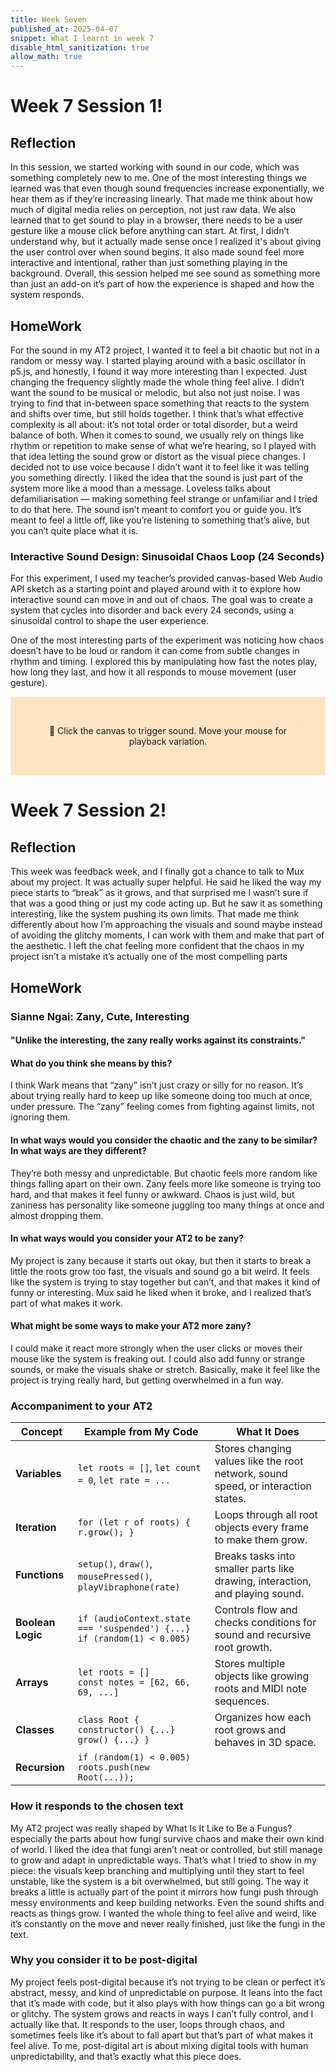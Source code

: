 ```yaml
---
title: Week Seven
published_at: 2025-04-07
snippet: What I learnt in week 7
disable_html_sanitization: true
allow_math: true
---
```


# Week 7 Session 1!

## Reflection

In this session, we started working with sound in our code, which was something completely new to me. One of the most interesting things we learned was that even though sound frequencies increase exponentially, we hear them as if they’re increasing linearly. That made me think about how much of digital media relies on perception, not just raw data. We also learned that to get sound to play in a browser, there needs to be a user gesture like a mouse click before anything can start. At first, I didn’t understand why, but it actually made sense once I realized it's about giving the user control over when sound begins. It also made sound feel more interactive and intentional, rather than just something playing in the background. Overall, this session helped me see sound as something more than just an add-on it’s part of how the experience is shaped and how the system responds.

## HomeWork

For the sound in my AT2 project, I wanted it to feel a bit chaotic but not in a random or messy way. I started playing around with a basic oscillator in p5.js, and honestly, I found it way more interesting than I expected. Just changing the frequency slightly made the whole thing feel alive. I didn’t want the sound to be musical or melodic, but also not just noise. I was trying to find that in-between space something that reacts to the system and shifts over time, but still holds together. I think that’s what effective complexity is all about: it’s not total order or total disorder, but a weird balance of both. When it comes to sound, we usually rely on things like rhythm or repetition to make sense of what we’re hearing, so I played with that idea letting the sound grow or distort as the visual piece changes. I decided not to use voice because I didn’t want it to feel like it was telling you something directly. I liked the idea that the sound is just part of the system more like a mood than a message. Loveless talks about defamiliarisation — making something feel strange or unfamiliar and I tried to do that here. The sound isn’t meant to comfort you or guide you. It’s meant to feel a little off, like you’re listening to something that’s alive, but you can’t quite place what it is.

### Interactive Sound Design: Sinusoidal Chaos Loop (24 Seconds)

For this experiment, I used my teacher’s provided canvas-based Web Audio API sketch as a starting point and played around with it to explore how interactive sound can move in and out of chaos. The goal was to create a system that cycles into disorder and back every 24 seconds, using a sinusoidal control to shape the user experience.

One of the most interesting parts of the experiment was noticing how chaos doesn’t have to be loud or random it can come from subtle changes in rhythm and timing. I explored this by manipulating how fast the notes play, how long they last, and how it all responds to mouse movement (user gesture).

<div style="padding: 2rem; background: #ffe4c4; text-align: center;">
  <p>🎵 Click the canvas to trigger sound. Move your mouse for playback variation.</p>
  <canvas id="vibraphone_canvas" width="400" height="200" style="background: #ff7f50; cursor: pointer;"></canvas>
</div>

<script>
const canvas = document.getElementById('vibraphone_canvas');
const audioCtx = new (window.AudioContext || window.webkitAudioContext)();
let vibraphoneBuffer = null;
let startTime = Date.now();

// Load .wav file
fetch('vibraphone_note.mp3')
  .then(res => res.arrayBuffer())
  .then(data => audioCtx.decodeAudioData(data))
  .then(buffer => {
    vibraphoneBuffer = buffer;
    console.log("✅ Audio loaded!");
  })
  .catch(err => {
    console.error("❌ Error loading audio:", err);
  });

// On canvas click
canvas.onclick = (e) => {
  if (audioCtx.state === 'suspended') {
    audioCtx.resume();
    return;
  }

  if (!vibraphoneBuffer) {
    alert("Audio is still loading...");
    return;
  }

  const x = e.offsetX / canvas.width;

  // 24-second sinusoidal chaos modulation
  let t = (Date.now() - startTime) / 1000;
  let sineMod = Math.sin((2 * Math.PI * t) / 24);
  let chaosFactor = 0.5 + 1.5 * (0.5 + sineMod / 2);
  let rate = (2 ** x) * chaosFactor;

  playVibraphone(rate);
};

function playVibraphone(rate) {
  const source = audioCtx.createBufferSource();
  source.buffer = vibraphoneBuffer;
  source.playbackRate.value = rate;
  source.connect(audioCtx.destination);
  source.start();
}
</script>

# Week 7 Session 2!

## Reflection

This week was feedback week, and I finally got a chance to talk to Mux about my project. It was actually super helpful. He said he liked the way my piece starts to “break” as it grows, and that surprised me I wasn’t sure if that was a good thing or just my code acting up. But he saw it as something interesting, like the system pushing its own limits. That made me think differently about how I’m approaching the visuals and sound maybe instead of avoiding the glitchy moments, I can work with them and make that part of the aesthetic. I left the chat feeling more confident that the chaos in my project isn’t a mistake it’s actually one of the most compelling parts

## HomeWork

### Sianne Ngai: Zany, Cute, Interesting

#### "Unlike the interesting, the zany really works against its constraints."

#### What do you think she means by this?

I think Wark means that “zany” isn’t just crazy or silly for no reason. It’s about trying really hard to keep up like someone doing too much at once, under pressure. The “zany” feeling comes from fighting against limits, not ignoring them.

#### In what ways would you consider the chaotic and the zany to be similar? In what ways are they different?

They’re both messy and unpredictable. But chaotic feels more random like things falling apart on their own. Zany feels more like someone is trying too hard, and that makes it feel funny or awkward. Chaos is just wild, but zaniness has personality like someone juggling too many things at once and almost dropping them.

#### In what ways would you consider your AT2 to be zany?

My project is zany because it starts out okay, but then it starts to break a little the roots grow too fast, the visuals and sound go a bit weird. It feels like the system is trying to stay together but can’t, and that makes it kind of funny or interesting. Mux said he liked when it broke, and I realized that’s part of what makes it work.

#### What might be some ways to make your AT2 more zany?

I could make it react more strongly when the user clicks or moves their mouse like the system is freaking out. I could also add funny or strange sounds, or make the visuals shake or stretch. Basically, make it feel like the project is trying really hard, but getting overwhelmed in a fun way.

### Accompaniment to your AT2

| Concept           | Example from My Code                                                          | What It Does                                                                      |
| ----------------- | ----------------------------------------------------------------------------- | --------------------------------------------------------------------------------- |
| **Variables**     | `let roots = []`, `let count = 0`, `let rate = ...`                           | Stores changing values like the root network, sound speed, or interaction states. |
| **Iteration**     | `for (let r of roots) { r.grow(); }`                                          | Loops through all root objects every frame to make them grow.                     |
| **Functions**     | `setup()`, `draw()`, `mousePressed()`, `playVibraphone(rate)`                 | Breaks tasks into smaller parts like drawing, interaction, and playing sound.     |
| **Boolean Logic** | `if (audioContext.state === 'suspended') {...}` <br> `if (random(1) < 0.005)` | Controls flow and checks conditions for sound and recursive root growth.          |
| **Arrays**        | `let roots = []` <br> `const notes = [62, 66, 69, ...]`                       | Stores multiple objects like growing roots and MIDI note sequences.               |
| **Classes**       | `class Root { constructor() {...} grow() {...} }`                             | Organizes how each root grows and behaves in 3D space.                            |
| **Recursion**     | `if (random(1) < 0.005) roots.push(new Root(...));`                           |

### How it responds to the chosen text

My AT2 project was really shaped by What Is It Like to Be a Fungus? especially the parts about how fungi survive chaos and make their own kind of world. I liked the idea that fungi aren’t neat or controlled, but still manage to grow and adapt in unpredictable ways. That’s what I tried to show in my piece: the visuals keep branching and multiplying until they start to feel unstable, like the system is a bit overwhelmed, but still going. The way it breaks a little is actually part of the point it mirrors how fungi push through messy environments and keep building networks. Even the sound shifts and reacts as things grow. I wanted the whole thing to feel alive and weird, like it’s constantly on the move and never really finished, just like the fungi in the text.

### Why you consider it to be post-digital

My project feels post-digital because it’s not trying to be clean or perfect it’s abstract, messy, and kind of unpredictable on purpose. It leans into the fact that it’s made with code, but it also plays with how things can go a bit wrong or glitchy. The system grows and reacts in ways I can’t fully control, and I actually like that. It responds to the user, loops through chaos, and sometimes feels like it’s about to fall apart but that’s part of what makes it feel alive. To me, post-digital art is about mixing digital tools with human unpredictability, and that’s exactly what this piece does.
